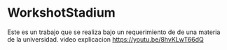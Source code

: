 # WorkshotStadium
Este es un trabajo que se realiza bajo un requerimiento de de una materia de la universidad.
video explicacion https://youtu.be/8hvKLwT66dQ
